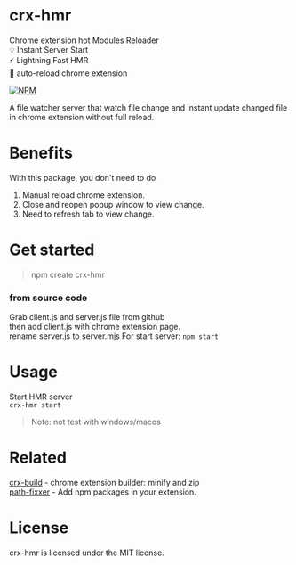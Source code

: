 # crx-hmr

Chrome extension hot Modules Reloader\
💡 Instant Server Start\
⚡️ Lightning Fast HMR\
🔄 auto-reload chrome extension

[![NPM](https://nodei.co/npm/crx-hmr.png)](https://nodei.co/npm/crx-hmr/)

A file watcher server that watch file change and instant update changed file in chrome extension without full reload.

# Benefits

With this package, you don't need to do

1. Manual reload chrome extension.
2. Close and reopen popup window to view change.
3. Need to refresh tab to view change.

# Get started

> npm create crx-hmr

### from source code

Grab client.js and server.js file from github \
then add client.js with chrome extension page.\
rename server.js to server.mjs
For start server: `npm start`

# Usage

Start HMR server\
`crx-hmr start`

> Note: not test with windows/macos

# Related

[crx-build](https://www.npmjs.com/package/crx-build) - chrome extension builder: minify and zip\
[path-fixxer](https://www.npmjs.com/package/path-fixxer) - Add npm packages in your extension.

# License

crx-hmr is licensed under the MIT license.
